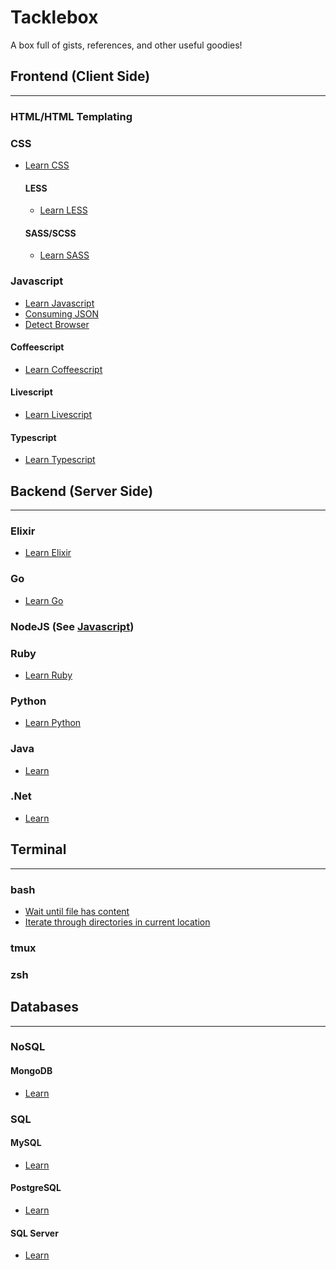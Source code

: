 # Tacklebox

A box full of gists, references, and other useful goodies!

## Frontend (Client Side)
---------------

### HTML/HTML Templating


### CSS
* [Learn CSS](https://github.com/adambard/learnxinyminutes-docs/blob/master/css.html.markdown)

  #### LESS
  * [Learn LESS](https://github.com/adambard/learnxinyminutes-docs/blob/master/less.html.markdown)

  #### SASS/SCSS
  * [Learn SASS](https://github.com/adambard/learnxinyminutes-docs/blob/master/sass.html.markdown)

### Javascript

* [Learn Javascript](https://github.com/adambard/learnxinyminutes-docs/blob/master/javascript.html.markdown)
* [Consuming JSON](https://gist.github.com/zieka/793da3c20b1f34a75972668326a90c5f)
* [Detect Browser](https://gist.github.com/zieka/74239a4ee461c6f0f5bfac2c72860235)

 #### Coffeescript

  * [Learn Coffeescript](https://github.com/adambard/learnxinyminutes-docs/blob/master/coffeescript.html.markdown)

 #### Livescript

  * [Learn Livescript](https://github.com/adambard/learnxinyminutes-docs/blob/master/livescript.html.markdown)

 #### Typescript

  * [Learn Typescript](https://github.com/adambard/learnxinyminutes-docs/blob/master/typescript.html.markdown)

## Backend (Server Side)
-----------------------

### Elixir

* [Learn Elixir](https://github.com/adambard/learnxinyminutes-docs/blob/master/elixir.html.markdown)

### Go

* [Learn Go](https://github.com/adambard/learnxinyminutes-docs/blob/master/go.html.markdown)

### NodeJS (See [Javascript](#javascript))

### Ruby

* [Learn Ruby](https://github.com/adambard/learnxinyminutes-docs/blob/master/ruby.html.markdown)

### Python

* [Learn Python](https://github.com/adambard/learnxinyminutes-docs/blob/master/python.html.markdown)

### Java

* [Learn ]()

### .Net

* [Learn ]()

## Terminal
------------

###  bash

* [Wait until file has content](https://gist.github.com/zieka/df347f2dd2cc0f6627856c02619a19a1)
* [Iterate through directories in current location](https://gist.github.com/zieka/7b494ab2b636aea3d17743500d88c6d9)

###  tmux
###  zsh



## Databases
------------

### NoSQL

  #### MongoDB

  * [Learn ]()

### SQL

  #### MySQL

  * [Learn ]()

  #### PostgreSQL

  * [Learn ]()

  #### SQL Server

  * [Learn ]()
